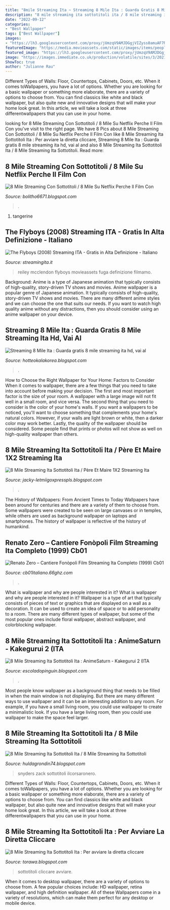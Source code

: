 ```yaml
---
title: "8mile Streaming Ita ~ Streaming 8 Mile Ita : Guarda Gratis 8 Mile Streaming Ita Hd, Vai Al"
description: "8 mile streaming ita sottotitoli ita / 8 mile streaming ita sottotitoli"
date: "2022-09-12"
categories:
- "Best Wallpaper"
tags: ["Best Wallpaper"]
images:
- "https://lh3.googleusercontent.com/proxy/jUmzqV9AMJDGgjVIZyss0amuAF7NS9nV5LhfUNRbo042FsWuwDsjRAZkwFbgXXUH30NyVxcsXnsjKkUyluZ4ibCBfqzlK6Fve49fXJ9VGNgsde3_whPujMxMHadsfn7j-FsVlSZ0tG8PDCzHIiDyChpp17QDoyolGbs=w1200-h630-p-k-no-nu"
featuredImage: "https://media.movieassets.com/static/images/items/people/profiles/360/80/reiley-mcclendon-9b1dbb806a07fd3ceb7ad53b03730c66.jpg"
featured_image: "https://lh3.googleusercontent.com/proxy/jUmzqV9AMJDGgjVIZyss0amuAF7NS9nV5LhfUNRbo042FsWuwDsjRAZkwFbgXXUH30NyVxcsXnsjKkUyluZ4ibCBfqzlK6Fve49fXJ9VGNgsde3_whPujMxMHadsfn7j-FsVlSZ0tG8PDCzHIiDyChpp17QDoyolGbs=w1200-h630-p-k-no-nu"
image: "https://images.immediate.co.uk/production/volatile/sites/3/2021/06/GettyImages-1273736663-9519606.jpg?quality=90&amp;resize=960,639"
ShowToc: true
author: "Julianne Rau"
---
```



Different Types of Walls: Floor, Countertops, Cabinets, Doors, etc.
When it comes toWallpapers, you have a lot of options. Whether you are looking for a basic wallpaper or something more elaborate, there are a variety of options to choose from. You can find classics like white and black wallpaper, but also quite new and innovative designs that will make your home look great. In this article, we will take a look at three differentwallpapers that you can use in your home.

	

		
looking for 8 Mile Streaming Con Sottotitoli / 8 Mile Su Netflix Perche Il Film Con you've visit to the right page. We have 8 Pics about 8 Mile Streaming Con Sottotitoli / 8 Mile Su Netflix Perche Il Film Con like 8 Mile Streaming Ita Sottotitoli Ita : Per avviare la diretta cliccare, Streaming 8 Mile Ita : Guarda gratis 8 mile streaming ita hd, vai al and also 8 Mile Streaming Ita Sottotitoli Ita / 8 Mile Streaming Ita Sottotitoli. Read more:
		
    
## 8 Mile Streaming Con Sottotitoli / 8 Mile Su Netflix Perche Il Film Con

<img loading=lazy src="https://lh3.googleusercontent.com/proxy/jUmzqV9AMJDGgjVIZyss0amuAF7NS9nV5LhfUNRbo042FsWuwDsjRAZkwFbgXXUH30NyVxcsXnsjKkUyluZ4ibCBfqzlK6Fve49fXJ9VGNgsde3_whPujMxMHadsfn7j-FsVlSZ0tG8PDCzHIiDyChpp17QDoyolGbs=w1200-h630-p-k-no-nu" onerror="this.onerror=null;this.src='https://tse3.mm.bing.net/th?id=OIP.Nnl9BxExAUsaVO1yJOpIkwAAAA&amp;pid=15.1';" alt="8 Mile Streaming Con Sottotitoli / 8 Mile Su Netflix Perche Il Film Con">

_Source: bolitho6671.blogspot.com_

>. 

	

1. tangerine 

    
## The Flyboys (2008) Streaming ITA - Gratis In Alta Definizione - Italiano

<img loading=lazy src="https://media.movieassets.com/static/images/items/people/profiles/360/80/reiley-mcclendon-9b1dbb806a07fd3ceb7ad53b03730c66.jpg" onerror="this.onerror=null;this.src='https://tse4.mm.bing.net/th?id=OIP.-rFuQwFegphmAhsUgM-2ogAAAA&amp;pid=15.1';" alt="The Flyboys (2008) Streaming ITA - Gratis in Alta Definizione - Italiano">

_Source: streamingita.it_

>reiley mcclendon flyboys movieassets fuga definizione filmamo. 

	

Background: Anime is a type of Japanese animation that typically consists of high-quality, story-driven TV shows and movies.
Anime wallpaper is a popular genre of Japanese animation. It typically consists of high-quality, story-driven TV shows and movies. There are many different anime styles and we can choose the one that suits our needs. If you want to watch high quality anime without any distractions, then you should consider using an anime wallpaper on your device.

    
## Streaming 8 Mile Ita : Guarda Gratis 8 Mile Streaming Ita Hd, Vai Al

<img loading=lazy src="https://images.immediate.co.uk/production/volatile/sites/3/2021/06/GettyImages-1273736663-9519606.jpg?quality=90&amp;resize=960,639" onerror="this.onerror=null;this.src='https://tse2.mm.bing.net/th?id=OIP.mofWF9djP9Jjd84sZnQXcAHaE7&amp;pid=15.1';" alt="Streaming 8 Mile Ita : Guarda gratis 8 mile streaming ita hd, vai al">

_Source: hotteokalakorea.blogspot.com_

>. 

	

How to Choose the Right Wallpaper for Your Home: Factors to Consider
When it comes to wallpaper, there are a few things that you need to take into account before making your decision. The first and most important factor is the size of your room. A wallpaper with a large image will not fit well in a small room, and vice versa. 
The second thing that you need to consider is the color of your home's walls. If you want a wallpapers to be noticed, you'll want to choose something that complements your home's natural colors. However, if your walls are light brown or white, then a darker color may work better. 
Lastly, the quality of the wallpaper should be considered. Some people find that prints or photos will not show as well on high-quality wallpaper than others.

    
## 8 Mile Streaming Ita Sottotitoli Ita / Père Et Maire 1X2 Streaming Ita

<img loading=lazy src="https://image.tmdb.org/t/p/original/1OPyWVE4qpewOrynw0fYLWfdvIp.jpg" onerror="this.onerror=null;this.src='https://tse3.mm.bing.net/th?id=OIP.te28Tm9Lif7xwhYM2_X2xgHaEK&amp;pid=15.1';" alt="8 Mile Streaming Ita Sottotitoli Ita / Père Et Maire 1X2 Streaming Ita">

_Source: jacky-letmiigoxpresspls.blogspot.com_

>. 

	

The History of Wallpapers: From Ancient Times to Today
Wallpapers have been around for centuries and there are a variety of them to choose from. Some wallpapers were created to be seen on large canvases or in temples, while others are used as background wallpaper on laptops and smartphones. The history of wallpaper is reflective of the history of humankind.

    
## Renato Zero – Cantiere Fonòpoli Film Streaming Ita Completo (1999) Cb01

<img loading=lazy src="https://i1.wp.com/image.tmdb.org/t/p/w300/9g82eARgXigfyhAziRIAiap965t.jpg" onerror="this.onerror=null;this.src='https://tse2.mm.bing.net/th?id=OIP.eXzJ9z0RSNVaJkODlDgo5AEsHC&amp;pid=15.1';" alt="Renato Zero – Cantiere Fonòpoli Film Streaming Ita Completo (1999) Cb01">

_Source: cb01italiano.66ghz.com_

>. 

	

What is wallpaper and why are people interested in it?
What is wallpaper and why are people interested in it?
Wallpaper is a type of art that typically consists of pieces of text or graphics that are displayed on a wall as a decoration. It can be used to create an idea of space or to add personality to a room. There are many different types of wallpaper, but some of the most popular ones include floral wallpaper, abstract wallpaper, and colorblocking wallpaper.

    
## 8 Mile Streaming Ita Sottotitoli Ita : AnimeSaturn - Kakegurui 2 (ITA

<img loading=lazy src="https://image.tmdb.org/t/p/w300/ctI23C6qPU8tuP6z4zoogeJ9zSN.jpg" onerror="this.onerror=null;this.src='https://tse2.mm.bing.net/th?id=OIP.pv53E9DRPT5spuuSUcjEDAAAAA&amp;pid=15.1';" alt="8 Mile Streaming Ita Sottotitoli Ita : AnimeSaturn - Kakegurui 2 (ITA">

_Source: escoladopinguin.blogspot.com_

>. 

	

Most people know wallpaper as a background thing that needs to be filled in when the main window is not displaying. But there are many different ways to use wallpaper and it can be an interesting addition to any room. For example, if you have a small living room, you could use wallpaper to create a minimalistic look. If you have a large living room, then you could use wallpaper to make the space feel larger.

    
## 8 Mile Streaming Ita Sottotitoli Ita / 8 Mile Streaming Ita Sottotitoli

<img loading=lazy src="https://lh6.googleusercontent.com/proxy/u0zTjqxXfiR-0C5Kh78FMINsxJJENFl2NM-LW6U-Dy8QawmgB6OgiDEM5jtTVoBjgcaTSkAmGiGB3hcmhyUpL6dr9OPw04xE3pCDK6uOi5WYCeXG17LA1-y1-IpMwhz7DLdNoRQ=w1200-h630-p-k-no-nu" onerror="this.onerror=null;this.src='https://tse3.mm.bing.net/th?id=OIP.KWgIO1toFy0vkC8bG2fdwgAAAA&amp;pid=15.1';" alt="8 Mile Streaming Ita Sottotitoli Ita / 8 Mile Streaming Ita Sottotitoli">

_Source: huldagrondin74.blogspot.com_

>snyders zack sottotitoli ilcorsaronero. 

	

Different Types of Walls: Floor, Countertops, Cabinets, Doors, etc.
When it comes toWallpapers, you have a lot of options. Whether you are looking for a basic wallpaper or something more elaborate, there are a variety of options to choose from. You can find classics like white and black wallpaper, but also quite new and innovative designs that will make your home look great. In this article, we will take a look at three differentwallpapers that you can use in your home.

    
## 8 Mile Streaming Ita Sottotitoli Ita : Per Avviare La Diretta Cliccare

<img loading=lazy src="https://i.pinimg.com/originals/c7/8e/e1/c78ee11e3417debb4f6e17cb5cc9d753.jpg" onerror="this.onerror=null;this.src='https://tse2.mm.bing.net/th?id=OIP.I5WyODrWkCgZp-jhzGueGAHaLu&amp;pid=15.1';" alt="8 Mile Streaming Ita Sottotitoli Ita : Per avviare la diretta cliccare">

_Source: torawa.blogspot.com_

>sottotitoli cliccare avviare. 

	

When it comes to desktop wallpaper, there are a variety of options to choose from. A few popular choices include: HD wallpaper, retina wallpaper, and high definition wallpaper. All of these Wallpapers come in a variety of resolutions, which can make them perfect for any desktop or mobile device. 

